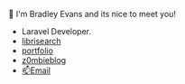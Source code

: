 
👋 I'm Bradley Evans and its nice to meet you!

- Laravel Developer.
- <a href="https://librisearch.com">librisearch</a>
- <a href="https://bradleytevans.com">portfolio</a>
- <a href="https://z0mbieblog.com">z0mbieblog</a>
- <a href="mailto:bradleyt.evans@gmail.com">📫Email</a>
